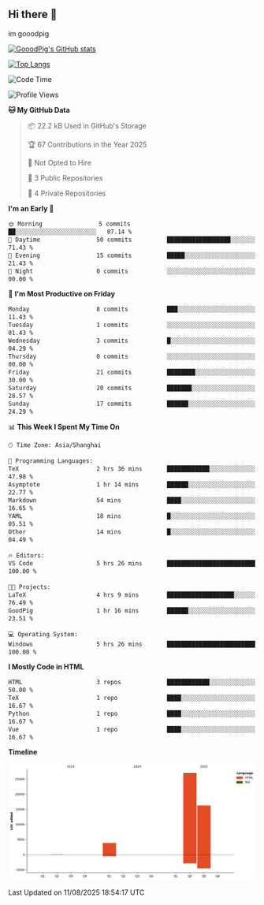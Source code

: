 ## Hi there 👋
im gooodpig

[![GooodPig's GitHub stats](https://github-readme-stats.vercel.app/api?username=gooodpig&count_private=true&show_icons=true)](https://github.com/anuraghazra/github-readme-stats)

[![Top Langs](https://github-readme-stats.vercel.app/api/top-langs/?username=gooodpig&layout=compact)](https://github.com/anuraghazra/github-readme-stats)

<!--START_SECTION:waka-->
![Code Time](http://img.shields.io/badge/Code%20Time-25%20hrs%2037%20mins-blue)

![Profile Views](http://img.shields.io/badge/Profile%20Views-58-blue)

**🐱 My GitHub Data** 

> 📦 22.2 kB Used in GitHub's Storage 
 > 
> 🏆 67 Contributions in the Year 2025
 > 
> 🚫 Not Opted to Hire
 > 
> 📜 3 Public Repositories 
 > 
> 🔑 4 Private Repositories 
 > 
**I'm an Early 🐤** 

```text
🌞 Morning                5 commits           ██░░░░░░░░░░░░░░░░░░░░░░░   07.14 % 
🌆 Daytime                50 commits          ██████████████████░░░░░░░   71.43 % 
🌃 Evening                15 commits          █████░░░░░░░░░░░░░░░░░░░░   21.43 % 
🌙 Night                  0 commits           ░░░░░░░░░░░░░░░░░░░░░░░░░   00.00 % 
```
📅 **I'm Most Productive on Friday** 

```text
Monday                   8 commits           ███░░░░░░░░░░░░░░░░░░░░░░   11.43 % 
Tuesday                  1 commits           ░░░░░░░░░░░░░░░░░░░░░░░░░   01.43 % 
Wednesday                3 commits           █░░░░░░░░░░░░░░░░░░░░░░░░   04.29 % 
Thursday                 0 commits           ░░░░░░░░░░░░░░░░░░░░░░░░░   00.00 % 
Friday                   21 commits          ████████░░░░░░░░░░░░░░░░░   30.00 % 
Saturday                 20 commits          ███████░░░░░░░░░░░░░░░░░░   28.57 % 
Sunday                   17 commits          ██████░░░░░░░░░░░░░░░░░░░   24.29 % 
```


📊 **This Week I Spent My Time On** 

```text
🕑︎ Time Zone: Asia/Shanghai

💬 Programming Languages: 
TeX                      2 hrs 36 mins       ████████████░░░░░░░░░░░░░   47.98 % 
Asymptote                1 hr 14 mins        ██████░░░░░░░░░░░░░░░░░░░   22.77 % 
Markdown                 54 mins             ████░░░░░░░░░░░░░░░░░░░░░   16.65 % 
YAML                     18 mins             █░░░░░░░░░░░░░░░░░░░░░░░░   05.51 % 
Other                    14 mins             █░░░░░░░░░░░░░░░░░░░░░░░░   04.49 % 

🔥 Editors: 
VS Code                  5 hrs 26 mins       █████████████████████████   100.00 % 

🐱‍💻 Projects: 
LaTeX                    4 hrs 9 mins        ███████████████████░░░░░░   76.49 % 
GoodPig                  1 hr 16 mins        ██████░░░░░░░░░░░░░░░░░░░   23.51 % 

💻 Operating System: 
Windows                  5 hrs 26 mins       █████████████████████████   100.00 % 
```

**I Mostly Code in HTML** 

```text
HTML                     3 repos             ████████████░░░░░░░░░░░░░   50.00 % 
TeX                      1 repo              ████░░░░░░░░░░░░░░░░░░░░░   16.67 % 
Python                   1 repo              ████░░░░░░░░░░░░░░░░░░░░░   16.67 % 
Vue                      1 repo              ████░░░░░░░░░░░░░░░░░░░░░   16.67 % 
```



**Timeline**

![Lines of Code chart](https://raw.githubusercontent.com/gooodpig/gooodpig/main/assets/bar_graph.png)


 Last Updated on 11/08/2025 18:54:17 UTC
<!--END_SECTION:waka-->


<!--
**gooodpig/gooodpig** is a ✨ _special_ ✨ repository because its `README.md` (this file) appears on your GitHub profile.

Here are some ideas to get you started:

- 🔭 I’m currently working on ...
- 🌱 I’m currently learning ...
- 👯 I’m looking to collaborate on ...
- 🤔 I’m looking for help with ...
- 💬 Ask me about ...
- 📫 How to reach me: ...
- 😄 Pronouns: ...
- ⚡ Fun fact: ...
-->

